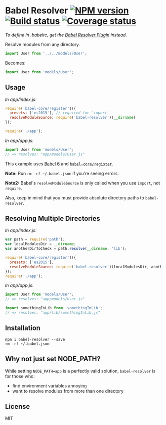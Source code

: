 # Babel Resolver [![NPM version][npm-image]][npm-url] [![Build status][travis-image]][travis-url] [![Coverage status][coveralls-image]][coveralls-url]

*To define in .babelrc, get the [Babel Resolver Plugin](https://github.com/jshanson7/babel-plugin-resolver) instead.*

Resolve modules from any directory.

```javascript
import User from '../../models/User';
```
Becomes:

```javascript
import User from 'models/User';
```

## Usage

*In app/index.js:*

```javascript
require('babel-core/register')({
  presets: ['es2015'], // required for 'import'
  resolveModuleSource: require('babel-resolver')(__dirname)
});

require('./app');
```

*In app/app.js:*

```javascript
import User from 'models/User';
// => resolves: "app/models/User.js"
```

This example uses [Babel 6](http://babeljs.io/) and [`babel-core/register`](http://babeljs.io/docs/usage/require/).

**Note:** Run `rm -rf ~/.babel.json` if you're seeing errors.

**Note2:** Babel's `resolveModuleSource` is only called when you use `import`, not `require`.

Also, keep in mind that you must provide absolute directory paths to `babel-resolver`.


## Resolving Multiple Directories

*In app/index.js:*

```javascript
var path = require('path');
var localModulesDir = __dirname;
var anotherDirToCheck = path.resolve(__dirname, 'lib');

require('babel-core/register')({
  presets: ['es2015'],
  resolveModuleSource: require('babel-resolver')(localModulesDir, anotherDirToCheck)
});
require('./app');
```

*In app/app.js:*

```javascript
import User from 'models/User';
// => resolves: "app/models/User.js"

import somethingInLib from 'somethingInLib';
// => resolves: "app/lib/somethingInLib.js"
```

## Installation

```
npm i babel-resolver --save
rm -rf ~/.babel.json
```

## Why not just set NODE_PATH?

While setting `NODE_PATH=app` is a perfectly valid solution, `babel-resolver` is for those who:
- find environment variables annoying
- want to resolve modules from more than one directory

## License

MIT

[npm-image]: https://badge.fury.io/js/babel-resolver.svg
[npm-url]: https://npmjs.org/package/babel-resolver
[travis-image]: https://travis-ci.org/jshanson7/babel-resolver.svg
[travis-url]: https://travis-ci.org/jshanson7/babel-resolver
[coveralls-image]: https://coveralls.io/repos/jshanson7/babel-resolver/badge.svg?branch=master&service=github
[coveralls-url]: https://coveralls.io/github/jshanson7/babel-resolver?branch=master
